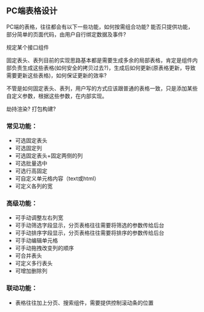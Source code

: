 ## PC端表格设计

PC端的表格，往往都会有以下一些功能，如何按需组合功能? 能否只提供功能，部分简单的页面代码，由用户自行绑定数据及事件?

规定某个接口组件

固定表头、表列目前的实现思路基本都是需要生成多余的局部表格，肯定是组件内部负责生成这些表格(如何安全的拷贝过去?)，生成后如何更新(原表格更新，导致需要更新这些表格)，如何保证更新的效率?

不管是如何固定表头、表列，用户写的方式应该跟普通的表格一致，只是添加某些自定义参数，根据这些参数，在内部实现。

劫持渲染?
打包构建?

### 常见功能：

*	可选固定表头
* 可选固定列
* 可选固定表头+固定两侧的列
*	可选批量选中
*	可选行高固定
*	可自定义单元格内容（text或html）
*	可定义各列的宽

### 高级功能：

*	可手动调整左右列宽
*	可手动筛选字段显示，分页表格往往需要将筛选的参数传给后台
*	可手动排序字段显示，分页表格往往需要将排序的参数传给后台
*	可手动编辑单元格
*	可手动拖拽改变列的顺序
*	可合并表头
*	可定义多行表头
* 可增加删除列

### 联动功能：

* 表格往往加上分页、搜索组件，需要提供控制滚动条的位置
